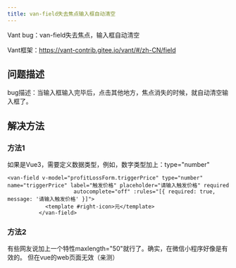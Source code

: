 ```yaml
---
title: van-field失去焦点输入框自动清空
---
```

Vant bug：van-field失去焦点，输入框自动清空

Vant框架：https://vant-contrib.gitee.io/vant/#/zh-CN/field

## 问题描述
bug描述：当输入框输入完毕后，点击其他地方，焦点消失的时候，就自动清空输入框了。

## 解决方法
### 方法1
如果是Vue3，需要定义数据类型，例如，数字类型加上：type="number"
```vue
<van-field v-model="profitLossForm.triggerPrice" type="number" name="triggerPrice" label="触发价格" placeholder="请输入触发价格" required
                     autocomplete="off" :rules="[{ required: true, message: '请输入触发价格' }]">
            <template #right-icon>元</template>
          </van-field>
```
### 方法2
有些网友说加上一个特性maxlength="50"就行了。确实，在微信小程序好像是有效的。 但在vue的web页面无效（亲测）
